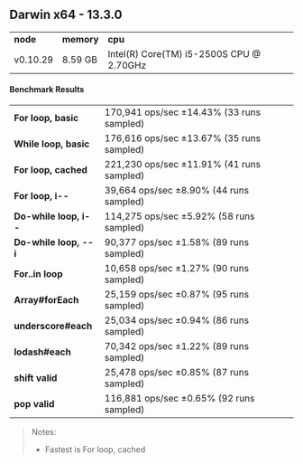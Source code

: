 Darwin x64 - 13.3.0
-----

<table><tr><td><b>node</b></td><td><b>memory</b></td><td><b>cpu</b></td></tr><tr><td>v0.10.29</td><td>8.59 GB</td><td>Intel(R) Core(TM) i5-2500S CPU @ 2.70GHz</td></tr></table>

#### Benchmark Results ####

<table><tr><td><b>For loop, basic</b></td><td>170,941 ops/sec ±14.43% (33 runs sampled)
</td></tr><tr><td><b>While loop, basic</b></td><td>176,616 ops/sec ±13.67% (35 runs sampled)
</td></tr><tr><td><b>For loop, cached</b></td><td>221,230 ops/sec ±11.91% (41 runs sampled)
</td></tr><tr><td><b>For loop, i--</b></td><td>39,664 ops/sec ±8.90% (44 runs sampled)
</td></tr><tr><td><b>Do-while loop, i--</b></td><td>114,275 ops/sec ±5.92% (58 runs sampled)
</td></tr><tr><td><b>Do-while loop, --i</b></td><td>90,377 ops/sec ±1.58% (89 runs sampled)
</td></tr><tr><td><b>For..in loop</b></td><td>10,658 ops/sec ±1.27% (90 runs sampled)
</td></tr><tr><td><b>Array#forEach</b></td><td>25,159 ops/sec ±0.87% (95 runs sampled)
</td></tr><tr><td><b>underscore#each</b></td><td>25,034 ops/sec ±0.94% (86 runs sampled)
</td></tr><tr><td><b>lodash#each</b></td><td>70,342 ops/sec ±1.22% (89 runs sampled)
</td></tr><tr><td><b>shift valid</b></td><td>25,478 ops/sec ±0.85% (87 runs sampled)
</td></tr><tr><td><b>pop valid</b></td><td>116,881 ops/sec ±0.65% (92 runs sampled)
</td></tr></table>

> Notes:
> - Fastest is For loop, cached


